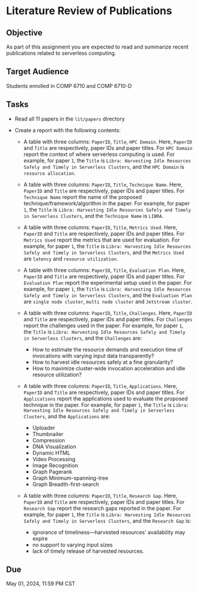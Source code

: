 # Literature Review of Publications 

## Objective 

As part of this assignment you are expected to read and summarize recent publications related to serverless computing. 

## Target Audience 

Students enrolled in COMP 6710 and COMP 6710-D 

## Tasks 

- Read all 11 papers in the `lit/papers` directory
- Create a report with the following contents:
  
  - A table with three columns: `PaperID`, `Title`, `HPC Domain`. Here, `PaperID` and `Title` are respectively, paper IDs and paper titles. For `HPC Domain` report the context of where serverless computing is used. For example, for paper `1`, the `Title` is `Libra: Harvesting Idle Resources Safely and Timely in Serverless Clusters`, and the `HPC Domain` is `resource allocation`. 
  
  - A table with three columns: `PaperID`, `Title`, `Technique Name`. Here, `PaperID` and `Title` are respectively, paper IDs and paper titles. For `Technique Name` report the name of the proposed technique/framework/algorithm in the paper. For example, for paper `1`, the `Title` is `Libra: Harvesting Idle Resources Safely and Timely in Serverless Clusters`, and the `Technique Name` is `LIBRA`.   
  
  - A table with three columns: `PaperID`, `Title`, `Metrics Used`. Here, `PaperID` and `Title` are respectively, paper IDs and paper titles. For `Metrics Used` report the metrics that are used for evaluation. For example, for paper `1`, the `Title` is `Libra: Harvesting Idle Resources Safely and Timely in Serverless Clusters`, and the `Metrics Used` are `latency` and `resource utilization`.
  
  - A table with three columns: `PaperID`, `Title`, `Evaluation Plan`. Here, `PaperID` and `Title` are respectively, paper IDs and paper titles. For `Evaluation Plan` report the experimental setup used in the paper. For example, for paper `1`, the `Title` is `Libra: Harvesting Idle Resources Safely and Timely in Serverless Clusters`, and the `Evaluation Plan` are `single node cluster`, `multi node cluster` and `Jetstream cluster`.
  
  - A table with three columns: `PaperID`, `Title`, `Challenges`. Here, `PaperID` and `Title` are respectively, paper IDs and paper titles. For `Challenges` report the challenges used in the paper. For example, for paper `1`, the `Title` is `Libra: Harvesting Idle Resources Safely and Timely in Serverless Clusters`, and the `Challenges` are:
    - How to estimate the resource demands and execution time of invocations with varying input data transparently?
    - How to harvest idle resources safely at a fine granularity? 
    - How to maximize cluster-wide invocation acceleration and idle resource utilization?
  
  - A table with three columns: `PaperID`, `Title`, `Applications`. Here, `PaperID` and `Title` are respectively, paper IDs and paper titles. For `Applications` report the applications used to evaluate the proposed technique in the paper. For example, for paper `1`, the `Title` is `Libra: Harvesting Idle Resources Safely and Timely in Serverless Clusters`, and the `Applications` are:
    - Uploader
    - Thumbnailer 
    - Compression 
    - DNA Visualization 
    - Dynamic HTML 
    - Video Processing 
    - Image Recognition 
    - Graph Pagerank 
    - Graph Minimum-spanning-tree 
    - Graph Breadth-first-search
  
  - A table with three columns: `PaperID`, `Title`, `Research Gap`. Here, `PaperID` and `Title` are respectively, paper IDs and paper titles. For `Research Gap` report the research gaps reported in the paper. For example, for paper `1`, the `Title` is `Libra: Harvesting Idle Resources Safely and Timely in Serverless Clusters`, and the `Research Gap` is:
    - ignorance of timeliness—harvested resources' availability may expire 
    - no support to varying input sizes 
    - lack of timely release of harvested resources.

## Due 

May 01, 2024, 11:59 PM CST 